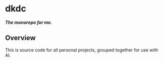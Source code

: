 # dkdc

***The monorepo for me.***

## Overview

This is source code for all personal projects, grouped together for use with AI.
